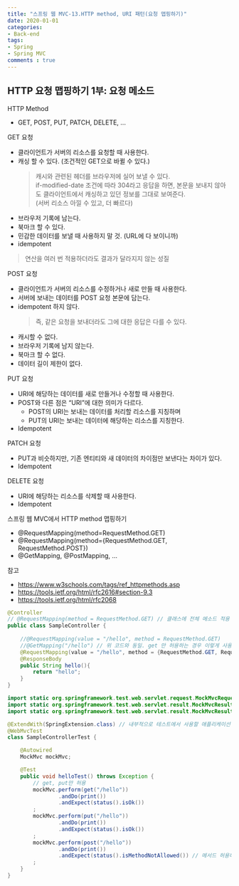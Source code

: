 ```yaml
---  
title: "스프링 웹 MVC-13.HTTP method, URI 패턴(요청 맵핑하기)"
date: 2020-01-01
categories: 
- Back-end
tags:
- Spring 
- Spring MVC
comments : true
---
```


## HTTP 요청 맵핑하기 1부: 요청 메소드
HTTP Method
- GET, POST, PUT, PATCH, DELETE, ...

GET 요청
- 클라이언트가 서버의 리소스를 요청할 때 사용한다.
- 캐싱 할 수 있다. (조건적인 GET으로 바뀔 수 있다.)
  > 캐시와 관련된 헤더를 브라우저에 실어 보낼 수 있다.         
  if-modified-date 조건에 따라 304라고 응답을 하면, 본문을 보내지 않아도 클라이언트에서 캐싱하고 있던 정보를 그대로 보여준다.       
  (서버 리소스 아낄 수 있고, 더 빠르다)
- 브라우저 기록에 남는다.
- 북마크 할 수 있다.
- 민감한 데이터를 보낼 때 사용하지 말 것. (URL에 다 보이니까)
- idempotent
> 연산을 여러 번 적용하더라도 결과가 달라지지 않는 성질

POST 요청
- 클라이언트가 서버의 리소스를 수정하거나 새로 만들 때 사용한다.
- 서버에 보내는 데이터를 POST 요청 본문에 담는다.
- idempotent 하지 않다.
  > 즉, 같은 요청을 보내더라도 그에 대한 응답은 다를 수 있다.
- 캐시할 수 없다.
- 브라우저 기록에 남지 않는다.
- 북마크 할 수 없다.
- 데이터 길이 제한이 없다.

PUT 요청
- URI에 해당하는 데이터를 새로 만들거나 수정할 때 사용한다.
- POST와 다른 점은 “URI”에 대한 의미가 다르다.
  - POST의 URI는 보내는 데이터를 처리할 리소스를 지칭하며
  - PUT의 URI는 보내는 데이터에 해당하는 리소스를 지칭한다. 
- Idempotent

PATCH 요청
- PUT과 비슷하지만, 기존 엔티티와 새 데이터의 차이점만 보낸다는 차이가 있다.
- Idempotent

DELETE 요청
- URI에 해당하는 리소스를 삭제할 때 사용한다.
- Idempotent

스프링 웹 MVC에서 HTTP method 맵핑하기
- @RequestMapping(method=RequestMethod.GET)
- @RequestMapping(method={RequestMethod.GET, RequestMethod.POST})
- @GetMapping, @PostMapping, ...

참고
- https://www.w3schools.com/tags/ref_httpmethods.asp
- https://tools.ietf.org/html/rfc2616#section-9.3
- https://tools.ietf.org/html/rfc2068


~~~java
@Controller
// @RequestMapping(method = RequestMethod.GET) // 클래스에 전체 메소드 적용 가능. 이 클래스에 해당하는 메서드는 전부 Get 만 가능
public class SampleController {
    
    //@RequestMapping(value = "/hello", method = RequestMethod.GET)
    //@GetMapping("/hello") // 위 코드와 동일. get 만 허용하는 경우 이렇게 사용 가능.
    @RequestMapping(value = "/hello", method = {RequestMethod.GET, RequestMethod.PUT})
    @ResponseBody
    public String hello(){
        return "hello";
    }
}
~~~

~~~java
import static org.springframework.test.web.servlet.request.MockMvcRequestBuilders.*;
import static org.springframework.test.web.servlet.result.MockMvcResultHandlers.print;
import static org.springframework.test.web.servlet.result.MockMvcResultMatchers.status;

@ExtendWith(SpringExtension.class) // 내부적으로 테스트에서 사용할 애플리케이선 컨텍스트도 만들고, 테스트에 필요한 설정
@WebMvcTest
class SampleControllerTest {

    @Autowired
    MockMvc mockMvc;

    @Test
    public void helloTest() throws Exception {
        // get, put만 허용
        mockMvc.perform(get("/hello"))
                .andDo(print())
                .andExpect(status().isOk())
        ;
        mockMvc.perform(put("/hello"))
                .andDo(print())
                .andExpect(status().isOk())
        ;
        mockMvc.perform(post("/hello"))
                .andDo(print())
                .andExpect(status().isMethodNotAllowed()) // 메서드 허용하지 않는 경우 (post 미허용)
        ;
    }
}
~~~

